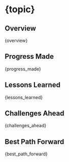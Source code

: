 # {topic}

## Overview

{overview}

## Progress Made

{progress_made}

## Lessons Learned

{lessons_learned}

## Challenges Ahead

{challenges_ahead}

## Best Path Forward

{best_path_forward}
